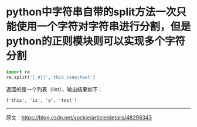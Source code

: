 # python中字符串自带的split方法一次只能使用一个字符对字符串进行分割，但是python的正则模块则可以实现多个字符分割

```py
import re
re.split('[_#|]','this_is#a|test')
```

返回的是一个列表（list），输出结果如下：

```
['this', 'is', 'a', 'test']
```

***
原文：https://blog.csdn.net/yockie/article/details/48298343
